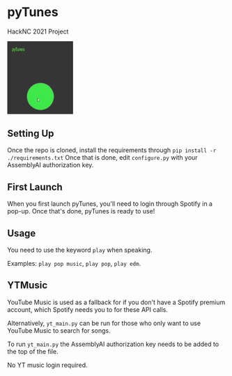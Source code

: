 # pyTunes
HackNC 2021 Project

<img src="https://github.com/xKynn/pyTunes/raw/main/meta/pyTunes-showcase.gif" width=30%>

## Setting Up
Once the repo is cloned, install the requirements through `pip install -r ./requirements.txt`
Once that is done, edit `configure.py` with your AssemblyAI authorization key.

## First Launch
When you first launch pyTunes, you'll need to login through Spotify in a pop-up. Once that's done, pyTunes is ready to use!

## Usage
You need to use the keyword `play` when speaking. 

Examples: `play pop music`, `play pop`, `play edm`.

## YTMusic
YouTube Music is used as a fallback for if you don't have a Spotify premium account, which Spotify needs you to for these API calls.

Alternatively, `yt_main.py` can be run for those who only want to use YouTube Music to search for songs.

To run `yt_main.py` the AssemblyAI authorization key needs to be added to the top of the file. 

No YT music login required.
